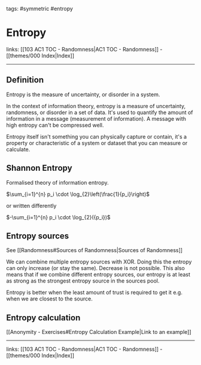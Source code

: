 tags: #symmetric #entropy

# Entropy

links: [[103 AC1 TOC - Randomness|AC1 TOC - Randomness]] - [[themes/000 Index|Index]]

---

## Definition

Entropy is the measure of uncertainty, or disorder in a system.

In the context of information theory, entropy is a measure of uncertainty, randomness, or disorder in a set of data. It's used to quantify the amount of information in a message (measurement of information). A message with high entropy can't be compressed well.

Entropy itself isn't something you can physically capture or contain, it's a property or characteristic of a system or dataset that you can measure or calculate.

## Shannon Entropy

Formalised theory of information entropy.

$\sum_{i=1}^{n} p_i \cdot \log_{2}\left(\frac{1}{p_i}\right)$

or written differently

$-\sum_{i=1}^{n} p_i \cdot \log_{2}({p_i})$

## Entropy sources

See [[Randomness#Sources of Randomness|Sources of Randomness]]

We can combine multiple entropy sources with XOR. Doing this the entropy can only increase (or stay the same). Decrease is not possible. This also means that if we combine different entropy sources, our entropy is at least as strong as the strongest entropy source in the sources pool.

Entropy is better when the least amount of trust is required to get it e.g. when we are closest to the source.

## Entropy calculation

[[Anonymity - Exercises#Entropy Calculation Example|Link to an example]]

---
links: [[103 AC1 TOC - Randomness|AC1 TOC - Randomness]] - [[themes/000 Index|Index]]